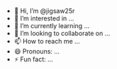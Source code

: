 - 👋 Hi, I’m @jigsaw25r
- 👀 I’m interested in ...
- 🌱 I’m currently learning ...
- 💞️ I’m looking to collaborate on ...
- 📫 How to reach me ...
- 😄 Pronouns: ...
- ⚡ Fun fact: ...

<!---
jigsaw25r/jigsaw25r is a ✨ special ✨ repository because its `README.md` (this file) appears on your GitHub profile.
You can click the Preview link to take a look at your changes.
--->
